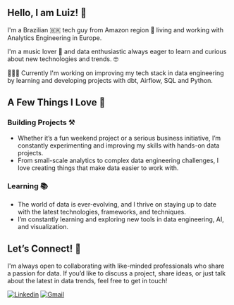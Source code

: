 ## Hello, I am Luiz! 🤘

I'm a Brazilian 🇧🇷 tech guy from Amazon region 🌳 living and working with Analytics Engineering in Europe. 

I'm a music lover 🎸 and data enthusiastic always eager to learn and curious about new technologies and trends. 🤓

👨🏻‍💻 Currently I'm working on improving my tech stack in data engineering by learning and developing projects with dbt, Airflow, SQL and Python.

## A Few Things I Love 🤩

### Building Projects ⚒️
- Whether it’s a fun weekend project or a serious business initiative, I’m constantly experimenting and improving my skills with hands-on data projects. 
- From small-scale analytics to complex data engineering challenges, I love creating things that make data easier to work with.

### Learning 📚
- The world of data is ever-evolving, and I thrive on staying up to date with the latest technologies, frameworks, and techniques. 
- I’m constantly learning and exploring new tools in data engineering, AI, and visualization.

## Let’s Connect! 🚀
I'm always open to collaborating with like-minded professionals who share a passion for data. If you’d like to discuss a project, share ideas, or just talk about the latest in data trends, feel free to get in touch!

[![Linkedin](https://img.shields.io/badge/LinkedIn-0077B5?style=for-the-badge&logo=linkedin&logoColor=white)](https://www.linkedin.com/in/lamorasjr/)
[![Gmail](https://img.shields.io/badge/Gmail-D14836?style=for-the-badge&logo=gmail&logoColor=white)](mailto:lamorasjr@gmail.com)
